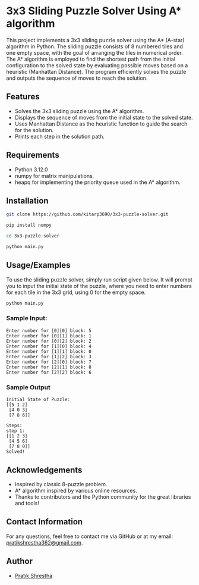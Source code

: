 
# 3x3 Sliding Puzzle Solver Using A* algorithm

This project implements a 3x3 sliding puzzle solver using the A* (A-star) algorithm in Python. The sliding puzzle consists of 8 numbered tiles and one empty space, with the goal of arranging the tiles in numerical order. The A* algorithm is employed to find the shortest path from the initial configuration to the solved state by evaluating possible moves based on a heuristic (Manhattan Distance). The program efficiently solves the puzzle and outputs the sequence of moves to reach the solution.

## Features

- Solves the 3x3 sliding puzzle using the A* algorithm.
- Displays the sequence of moves from the initial state to the solved state.
- Uses Manhattan Distance as the heuristic function to guide the search for the solution.
- Prints each step in the solution path.


## Requirements

- Python 3.12.0
- numpy for matrix manipulations.
- heapq for implementing the priority queue used in the A* algorithm.
## Installation

```bash
git clone https://github.com/kitarp3690/3x3-puzzle-solver.git
```
```bash
pip install numpy
```
```bash
cd 3x3-puzzle-solver
```
```bash
python main.py
```
    
## Usage/Examples

To use the sliding puzzle solver, simply run script given below. It will prompt you to input the initial state of the puzzle, where you need to enter numbers for each tile in the 3x3 grid, using 0 for the empty space.
```bash
python main.py
```

### Sample Input:
```
Enter number for [0][0] block: 5
Enter number for [0][1] block: 1
Enter number for [0][2] block: 2
Enter number for [1][0] block: 4
Enter number for [1][1] block: 0
Enter number for [1][2] block: 3
Enter number for [2][0] block: 7
Enter number for [2][1] block: 8
Enter number for [2][2] block: 6
```

### Sample Output
```
Initial State of Puzzle:
[[5 1 2]
 [4 0 3]
 [7 8 6]]

Steps:
step 1:
[[1 2 3]
 [4 5 6]
 [7 8 0]]
Solved!
```

## Acknowledgements

- Inspired by classic 8-puzzle problem.
- A* algorithm inspired by various online resources.
- Thanks to contributors and the Python community for the great libraries and tools!
## Contact Information

For any questions, feel free to contact me via GitHub or at my email: pratikshrestha362@gmail.com.

## Author

- [Pratik Shrestha](https://www.github.com/kitarp3690)

